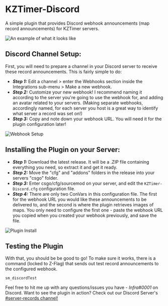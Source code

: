 # KZTimer-Discord
A simple plugin that provides Discord webhook announcements (map record announcements) for KZTimer servers. 

![An example of what it looks like](https://infra.s-ul.eu/7luhP9Zs.png)

## Discord Channel Setup:

First, you will need to prepare a channel in your Discord server to receive these record announcements. This is fairly simple to do:
* ***Step 1:*** Edit a channel > enter the Webhooks section inside the Integrations sub-menu > Make a new webhook.
* ***Step 2:*** Customize your new webhook! I recommend naming it according to the server you're going to use the webhook for, and adding an avatar related to your servers. (Making separate webhooks, accordingly named, for each server you host is a great way to identify what server a record was set on!)
* ***Step 3:*** Copy and note down your webhook URL. You will need it for the plugin configuration later!

![Webhook Setup](https://infra.s-ul.eu/PGIRZY4W)

## Installing the Plugin on your Server:

* ***Step 1:*** Download the latest release. It will be a .ZIP file containing everything you need, so extract it and get it ready.
* ***Step 2:*** Move the "cfg" and "addons" folders in the release into your servers "csgo" folder.
* ***Step 3:*** Enter csgo/cfg/sourcemod on your server, and edit the `KZTimer-Discord.cfg` configuration file.
* ***Step 4:*** There are only two ConVars in this configuration file. The first for the webhook URL you would like these announcements to be delivered to, and the second is where the plugin retrieves images of maps. You only need to configure the first one - paste the webhook URL you copied when you created your webhook previously, and save the file.

![Plugin Install](https://infra.s-ul.eu/3j2zZOAq)

## Testing the Plugin

With that, you should be be good to go! To make sure it works, there is a command (locked to Z-Flag) that sends out test record announcements to the configured webhook.
```
sm_discordTest 
```

Feel free to hit me up with any questions/issues you have - *Infra#0001* on Discord.
Want to see the plugin in action? Check out our Discord Server's [#server-records channel!](https://discord.gg/Hj2Q54H)
